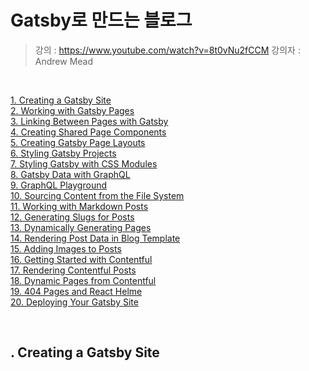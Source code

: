 # Gatsby로 만드는 블로그

> 강의 : https://www.youtube.com/watch?v=8t0vNu2fCCM
> 강의자 : Andrew Mead

<br>

[1. Creating a Gatsby Site](#number1)<br>
[2. Working with Gatsby Pages](#number2)<br>
[3. Linking Between Pages with Gatsby](#number3)<br>
[4. Creating Shared Page Components](#number4)<br>
[5. Creating Gatsby Page Layouts](#number5)<br>
[6. Styling Gatsby Projects](#number6)<br>
[7. Styling Gatsby with CSS Modules](#number7)<br>
[8. Gatsby Data with GraphQL](#number8)<br>
[9. GraphQL Playground](#number9)<br>
[10. Sourcing Content from the File System](#number10)<br>
[11. Working with Markdown Posts](#number11)<br>
[12. Generating Slugs for Posts](#number12)<br>
[13. Dynamically Generating Pages](#number13)<br>
[14. Rendering Post Data in Blog Template](#number14)<br>
[15. Adding Images to Posts](#number15)<br>
[16. Getting Started with Contentful](#number16)<br>
[17. Rendering Contentful Posts](#number17)<br>
[18. Dynamic Pages from Contentful](#number18)<br>
[19. 404 Pages and React Helme](#number19)<br>
[20. Deploying Your Gatsby Site](#number20)<br>

<br>

## <a name="number1">. Creating a Gatsby Site</a>



